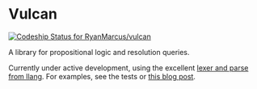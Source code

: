 # Vulcan

[ ![Codeship Status for RyanMarcus/vulcan](https://codeship.com/projects/445f6a20-3409-0133-a68d-56c8db4126b8/status?branch=master)](https://codeship.com/projects/100424)

A library for propositional logic and resolution queries.

Currently under active development, using the excellent [lexer and parse from llang](https://github.com/pnevyk/llang). For examples, see the tests or [this blog post](http://rmarcus.info/blog/2015/09/02/vulcan.html).
